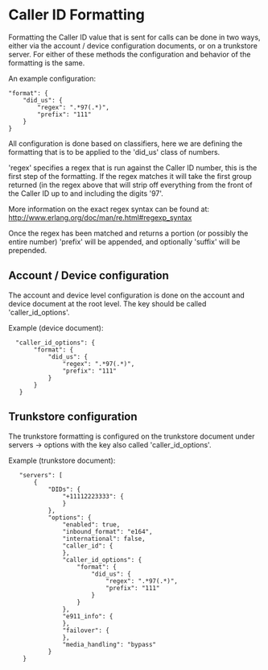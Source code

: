 
# Caller ID Formatting

Formatting the Caller ID value that is sent for calls can be done in two ways, either via the account / device configuration documents, or on a trunkstore server.  For either of  these methods the configuration and behavior of the formatting is the same.

An example configuration:
```
"format": {
    "did_us": {
        "regex": ".*97(.*)",
        "prefix": "111"
    }
}
```
All configuration is done based on classifiers, here we are defining the formatting that is to be applied to the 'did_us' class of numbers.

'regex' specifies a regex that is run against the Caller ID number, this is the first step of the formatting.  If the regex matches it will take the first group returned (in the regex above that will strip off everything from the front of the Caller ID up to and including the digits '97'.

More information on the exact regex syntax can be found at: http://www.erlang.org/doc/man/re.html#regexp_syntax

Once the regex has been matched and returns a portion (or possibly the entire number) 'prefix' will be appended, and optionally 'suffix' will be prepended.

## Account / Device configuration

The account and device level configuration is done on the account and device document at the root level.  The key should be called 'caller_id_options'.

Example (device document):
```
  "caller_id_options": {
       "format": {
           "did_us": {
               "regex": ".*97(.*)",
               "prefix": "111"
           }
       }
   }
```

## Trunkstore configuration

The trunkstore formatting is configured on the trunkstore document under servers -> options with the key also called 'caller_id_options'.

Example (trunkstore document):
```
   "servers": [
       {
           "DIDs": {
               "+11112223333": {
               }
           },
           "options": {
               "enabled": true,
               "inbound_format": "e164",
               "international": false,
               "caller_id": {
               },
               "caller_id_options": {
                   "format": {
                       "did_us": {
                           "regex": ".*97(.*)",
                           "prefix": "111"
                       }
                   }
               },
               "e911_info": {
               },
               "failover": {
               },
               "media_handling": "bypass"
           }
    }
```
